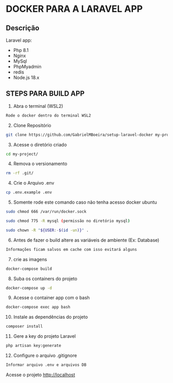 # DOCKER PARA A LARAVEL APP

## Descrição

Laravel app:

- Php 8.1
- Nginx
- MySql
- PhpMyadmin
- redis
- Node.js 18.x

## STEPS PARA BUILD APP

1. Abra o terminal (WSL2)

```sh
Rode o docker dentro do terminal WSL2
```

2. Clone Repositório

```sh
git clone https://github.com/GabrielMBoeira/setup-laravel-docker my-project
```

3. Acesse o diretório criado

```sh
cd my-project/
```

4. Remova o versionamento

```sh
rm -rf .git/
```

4. Crie o Arquivo .env
```sh
cp .env.example .env
```

5. Somente rode este comando caso não tenha acesso docker ubuntu

```sh
sudo chmod 666 /var/run/docker.sock

sudo chmod 775 -R mysql (permissão no diretório mysql)

sudo chown -R "${USER:-$(id -un)}" . 
```

6. Antes de fazer o build altere as variáveis de ambiente (Ex: Database)

```sh 
Informações ficam salvos em cache com isso evitará alguns 
```

7. crie as imagens 

```sh
docker-compose build
```

8. Suba os containers do projeto

```sh
docker-compose up -d
```

9. Acesse o container app com o bash

```sh
docker-compose exec app bash
```

10. Instale as dependências do projeto

```sh
composer install
```

11. Gere a key do projeto Laravel

```sh
php artisan key:generate
```

12. Configure o arquivo .gitignore

```sh
Informar arquivo .env e arquivos DB
```

Acesse o projeto
[http://localhost](http://localhost)
